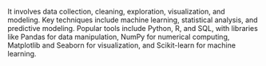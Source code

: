 It involves data collection, cleaning, exploration, visualization, and modeling. Key techniques include machine learning, statistical analysis, and predictive modeling. Popular tools include Python, R, and SQL, with libraries like Pandas for data manipulation, NumPy for numerical computing, Matplotlib and Seaborn for visualization, and Scikit-learn for machine learning. 
